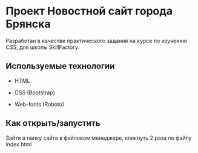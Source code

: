 # Проект Новостной сайт города Брянска

Разработан в качестве практического задания на курсе по изучению CSS,
для школы SkillFactory.


## Используемые технологии

* HTML

* CSS (Bootstrap)

* Web-fonts (Roboto)

## Как открыть/запустить

Зайти в папку сайта в файловом менеджере, кликнуть 2 раза по файлу index.html

